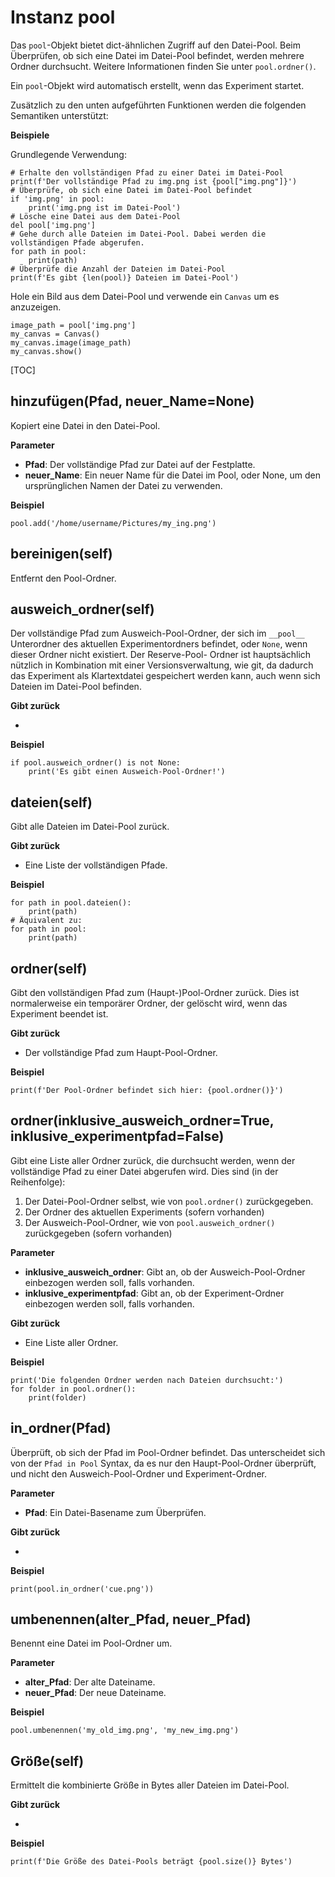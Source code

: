 <div class="ClassDoc YAMLDoc" markdown="1">

# Instanz __pool__

Das `pool`-Objekt bietet dict-ähnlichen Zugriff auf den Datei-Pool. Beim
Überprüfen, ob sich eine Datei im Datei-Pool befindet, werden
mehrere Ordner durchsucht.
Weitere Informationen finden Sie unter `pool.ordner()`.

Ein `pool`-Objekt wird
automatisch erstellt, wenn das Experiment startet.

Zusätzlich zu den unten aufgeführten Funktionen
werden die folgenden Semantiken unterstützt:

__Beispiele__

Grundlegende Verwendung:

~~~ .python
# Erhalte den vollständigen Pfad zu einer Datei im Datei-Pool
print(f'Der vollständige Pfad zu img.png ist {pool["img.png"]}')
# Überprüfe, ob sich eine Datei im Datei-Pool befindet
if 'img.png' in pool:
    print('img.png ist im Datei-Pool')
# Lösche eine Datei aus dem Datei-Pool
del pool['img.png']
# Gehe durch alle Dateien im Datei-Pool. Dabei werden die vollständigen Pfade abgerufen.
for path in pool:
    print(path)
# Überprüfe die Anzahl der Dateien im Datei-Pool
print(f'Es gibt {len(pool)} Dateien im Datei-Pool')
~~~

Hole ein Bild aus dem Datei-Pool und verwende ein `Canvas` um es anzuzeigen.

~~~ .python
image_path = pool['img.png']
my_canvas = Canvas()
my_canvas.image(image_path)
my_canvas.show()
~~~

[TOC]

## hinzufügen(Pfad, neuer_Name=None)

Kopiert eine Datei in den Datei-Pool.

__Parameter__

- **Pfad**: Der vollständige Pfad zur Datei auf der Festplatte.
- **neuer_Name**: Ein neuer Name für die Datei im Pool, oder None, um den ursprünglichen Namen der Datei zu verwenden.

__Beispiel__

~~~ .python
pool.add('/home/username/Pictures/my_ing.png')
~~~

## bereinigen(self)

Entfernt den Pool-Ordner.



## ausweich_ordner(self)

Der vollständige Pfad zum Ausweich-Pool-Ordner, der sich im
`__pool__` Unterordner des aktuellen Experimentordners befindet, oder
`None`, wenn dieser Ordner nicht existiert. Der Reserve-Pool-
Ordner ist hauptsächlich nützlich in Kombination mit einer Versionsverwaltung,
wie git, da dadurch das Experiment als Klartextdatei gespeichert werden kann, auch wenn sich Dateien im Datei-Pool befinden.



__Gibt zurück__

- 

__Beispiel__

~~~ .python
if pool.ausweich_ordner() is not None:
    print('Es gibt einen Ausweich-Pool-Ordner!')
~~~

## dateien(self)

Gibt alle Dateien im Datei-Pool zurück.



__Gibt zurück__

- Eine Liste der vollständigen Pfade.

__Beispiel__

~~~ .python
for path in pool.dateien():
    print(path)
# Äquivalent zu:
for path in pool:
    print(path)
~~~

## ordner(self)

Gibt den vollständigen Pfad zum (Haupt-)Pool-Ordner zurück. Dies ist normalerweise ein
temporärer Ordner, der gelöscht wird, wenn das Experiment beendet ist.



__Gibt zurück__

- Der vollständige Pfad zum Haupt-Pool-Ordner.

__Beispiel__

~~~ .python
print(f'Der Pool-Ordner befindet sich hier: {pool.ordner()}')
~~~

## ordner(inklusive_ausweich_ordner=True, inklusive_experimentpfad=False)

Gibt eine Liste aller Ordner zurück, die durchsucht werden, wenn der
vollständige Pfad zu einer Datei abgerufen wird. Dies sind (in
der Reihenfolge):

1. Der Datei-Pool-Ordner
selbst, wie von `pool.ordner()` zurückgegeben.
2. Der Ordner des aktuellen
Experiments (sofern vorhanden)
3. Der Ausweich-Pool-Ordner, wie von
`pool.ausweich_ordner()` zurückgegeben (sofern vorhanden)

__Parameter__

- **inklusive_ausweich_ordner**: Gibt an, ob der Ausweich-Pool-Ordner einbezogen werden soll, falls
vorhanden.
- **inklusive_experimentpfad**: Gibt an, ob der Experiment-Ordner einbezogen werden soll, falls
vorhanden.

__Gibt zurück__

- Eine Liste aller Ordner.

__Beispiel__

~~~ .python
print('Die folgenden Ordner werden nach Dateien durchsucht:')
for folder in pool.ordner():
    print(folder)
~~~

## in_ordner(Pfad)

Überprüft, ob sich der Pfad im Pool-Ordner befindet. Das unterscheidet sich von
der `Pfad in Pool` Syntax, da es nur den Haupt-Pool-Ordner überprüft,
und nicht den Ausweich-Pool-Ordner und Experiment-Ordner.

__Parameter__

- **Pfad**: Ein Datei-Basename zum Überprüfen.

__Gibt zurück__

- 

__Beispiel__

~~~ .python
print(pool.in_ordner('cue.png'))
~~~

## umbenennen(alter_Pfad, neuer_Pfad)

Benennt eine Datei im Pool-Ordner um.

__Parameter__

- **alter_Pfad**: Der alte Dateiname.
- **neuer_Pfad**: Der neue Dateiname.

__Beispiel__

~~~ .python
pool.umbenennen('my_old_img.png', 'my_new_img.png')
~~~

## Größe(self)

Ermittelt die kombinierte Größe in Bytes aller Dateien im Datei-Pool.



__Gibt zurück__

- 

__Beispiel__

~~~ .python
print(f'Die Größe des Datei-Pools beträgt {pool.size()} Bytes')
~~~



</div>